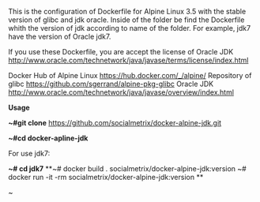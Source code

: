 This is the configuration of Dockerfile for  Alpine Linux 3.5 with the stable version of glibc and jdk oracle. Inside of the folder be find the  Dockerfile whith the version of jdk  according to name of the folder. For example, jdk7 have the version of Oracle jdk7.


If you use these  Dockerfile, you are accept the license of Oracle JDK http://www.oracle.com/technetwork/java/javase/terms/license/index.html


Docker Hub of Alpine Linux https://hub.docker.com/_/alpine/
Repository of glibc https://github.com/sgerrand/alpine-pkg-glibc
Oracle JDK http://www.oracle.com/technetwork/java/javase/overview/index.html



<strong>Usage</strong>


**~#git clone** https://github.com/socialmetrix/docker-alpine-jdk.git

**~#cd docker-apline-jdk**

For use jdk7:

**~# cd jdk7**
**~# docker build . socialmetrix/docker-alpine-jdk:version
~# docker run -it -rm socialmetrix/docker-alpine-jdk:version
**


~
